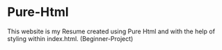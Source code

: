 # Pure-Html
This website is my Resume created using Pure Html and with the help of styling within index.html. (Beginner-Project)
